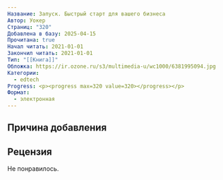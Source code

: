 ```yaml
---
Название: Запуск. Быстрый старт для вашего бизнеса
Автор: Уокер
Страниц: "320"
Добавлена в базу: 2025-04-15
Прочитана: true
Начал читать: 2021-01-01
Закончил читать: 2021-01-01
Тип: "[[Книга]]"
Обложка: https://ir.ozone.ru/s3/multimedia-u/wc1000/6381995094.jpg
Категории:
  - edtech
Progress: <p><progress max=320 value=320></progress></p>
Формат:
  - электронная
---
```

## Причина добавления

## Рецензия

Не понравилось.